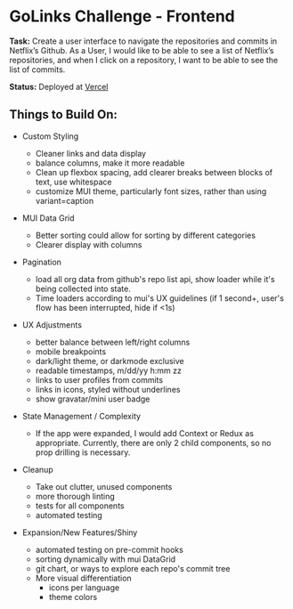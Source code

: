 # GoLinks Challenge - Frontend

**Task:** Create a user interface to navigate the repositories and commits in Netflix’s Github. As a User, I would like to be able to see a list of Netflix’s repositories, and when I click on a repository, I want to be able to see the list of commits.

**Status:** Deployed at [Vercel](https://golinks-challenge.vercel.app/)

## Things to Build On:

* Custom Styling
  * Cleaner links and data display
  * balance columns, make it more readable
  * Clean up flexbox spacing, add clearer breaks between blocks of text, use whitespace
  * customize MUI theme, particularly font sizes, rather than using variant=caption

* MUI Data Grid
  * Better sorting could allow for sorting by different categories
  * Clearer display with columns   

* Pagination
  * load all org data from github's repo list api, show loader while it's being collected into state.
  * Time loaders according to mui's UX guidelines (if 1 second+, user's flow has been interrupted, hide if <1s)

* UX Adjustments
  * better balance between left/right columns
  * mobile breakpoints
  * dark/light theme, or darkmode exclusive
  * readable timestamps, m/dd/yy h:mm zz
  * links to user profiles from commits
  * links in icons, styled without underlines
  * show gravatar/mini user badge

* State Management / Complexity
  * If the app were expanded, I would add Context or Redux as appropriate. Currently, there are only 2 child components, so no prop drilling is necessary.

* Cleanup
  * Take out clutter, unused components
  * more thorough linting
  * tests for all components
  * automated testing 
  
* Expansion/New Features/Shiny
  * automated testing on pre-commit hooks
  * sorting dynamically with mui DataGrid
  * git chart, or ways to explore each repo's commit tree
  * More visual differentiation
    * icons per language
    * theme colors

